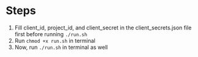 # Steps
1. Fill client_id, project_id, and client_secret in the client_secrets.json file first before running `./run.sh`
2. Run `chmod +x run.sh` in terminal
3. Now, run `./run.sh` in terminal as well